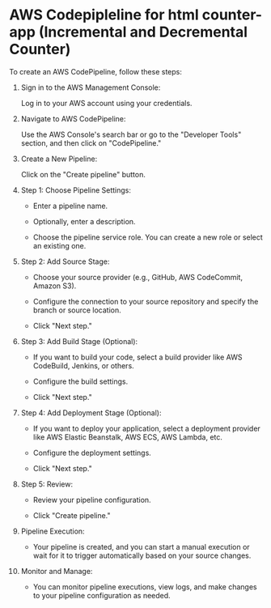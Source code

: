 # AWS Codepipleline for html counter-app (Incremental and Decremental Counter)

To create an AWS CodePipeline, follow these steps:

1. Sign in to the AWS Management Console:
   
   Log in to your AWS account using your credentials.

2. Navigate to AWS CodePipeline:
   
   Use the AWS Console's search bar or go to the "Developer Tools" section, and then click on "CodePipeline."

3. Create a New Pipeline:
   
   Click on the "Create pipeline" button.

4. Step 1: Choose Pipeline Settings:
   
   - Enter a pipeline name.
     
   - Optionally, enter a description.
     
   - Choose the pipeline service role. You can create a new role or select an existing one.

     
5. Step 2: Add Source Stage:
    
   - Choose your source provider (e.g., GitHub, AWS CodeCommit, Amazon S3).
     
   - Configure the connection to your source repository and specify the branch or source location.
     
   - Click "Next step."

     
6. Step 3: Add Build Stage (Optional):
    
   - If you want to build your code, select a build provider like AWS CodeBuild, Jenkins, or others.
     
   - Configure the build settings.
     
   - Click "Next step."

7. Step 4: Add Deployment Stage (Optional):
    
   - If you want to deploy your application, select a deployment provider like AWS Elastic Beanstalk, AWS ECS, AWS Lambda, etc.
     
   - Configure the deployment settings.
     
   - Click "Next step."

8. Step 5: Review:
    
   - Review your pipeline configuration.
     
   - Click "Create pipeline."

9. Pipeline Execution:
    
   - Your pipeline is created, and you can start a manual execution or wait for it to trigger automatically based on your source changes.

10. Monitor and Manage:
    
    - You can monitor pipeline executions, view logs, and make changes to your pipeline configuration as needed.
      
